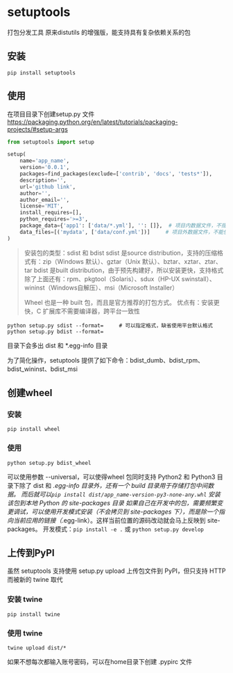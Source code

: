 # setuptools
打包分发工具
原来distutils 的增强版，能支持具有复杂依赖关系的包

## 安装
```
pip install setuptools
```

## 使用
在项目目录下创建setup.py 文件
<https://packaging.python.org/en/latest/tutorials/packaging-projects/#setup-args>

```py
from setuptools import setup

setup(
    name='app_name',
    version='0.0.1',
    packages=find_packages(exclude=['contrib', 'docs', 'tests*']),
    description='',
    url='github link',
    author='',
    author_email='',
    license='MIT',
    install_requires=[],
    python_requires='>=3',
    package_data={'app1': ['data/*.yml'], '': []},  # 项目内数据文件，不指定目录表示所有
    data_files=[('mydata', ['data/conf.yml'])]     # 项目外数据文件，不能使用路径通配符
)
```

> 安装包的类型：sdist 和 bdist
> sdist 是source distribution，支持的压缩格式有：zip（Windows 默认）、gztar（Unix 默认）、bztar、xztar、ztar、tar
> bdist 是built distribution，由于预先构建好，所以安装更快，支持格式除了上面还有：rpm、pkgtool（Solaris）、sdux（HP-UX swinstall）、wininst（Windows自解压）、msi（Microsoft Installer）
> 
> Wheel 也是一种 built 包，而且是官方推荐的打包方式。
> 优点有：安装更快，C 扩展库不需要编译器，跨平台一致性

```
python setup.py sdist --format=     # 可以指定格式，缺省使用平台默认格式
python setup.py bdist --format=
```
目录下会多出 dist 和 *.egg-info 目录

为了简化操作，setuptools 提供了如下命令：bdist_dumb、bdist_rpm、bdist_wininst、bdist_msi

## 创建wheel
### 安装
```
pip install wheel
```

### 使用
```
python setup.py bdist_wheel
```
可以使用参数 --universal，可以使得wheel 包同时支持 Python2 和 Python3
目录下除了 dist 和 *.egg-info 目录外，还有一个 build 目录用于存储打包中间数据。
而后就可以`pip install dist/app_name-version-py3-none-any.whl` 安装该包到本地 Python 的 site-packages 目录
如果自己在开发中的包，需要频繁变更调试，可以使用开发模式安装（不会拷贝到 site-packages 下），而是除一个指向当前应用的链接（*.egg-link）。这样当前位置的源码改动就会马上反映到 site-packages。
开发模式：`pip install -e .` 或 `python setup.py develop`

## 上传到PyPI
虽然 setuptools 支持使用 setup.py upload 上传包文件到 PyPI，但只支持 HTTP 而被新的 twine 取代

### 安装 twine
```
pip install twine
```

### 使用 twine
```
twine upload dist/*
```
如果不想每次都输入账号密码，可以在home目录下创建 .pypirc 文件